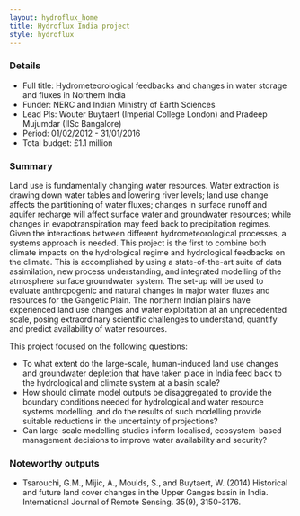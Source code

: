 ```yaml
---
layout: hydroflux_home
title: Hydroflux India project
style: hydroflux
---
```


### Details

- Full title: Hydrometeorological feedbacks and changes in water storage and fluxes in Northern India
- Funder: NERC and Indian Ministry of Earth Sciences
- Lead PIs: Wouter Buytaert (Imperial College London) and Pradeep Mujumdar (IISc Bangalore)
- Period: 01/02/2012 - 31/01/2016
- Total budget: £1.1 million

### Summary

Land use is fundamentally changing water resources. Water extraction is drawing down water tables and lowering river levels; land use change affects the partitioning of water fluxes; changes in surface runoff and aquifer recharge will affect surface water and groundwater resources; while changes in evapotranspiration may feed back to precipitation regimes. Given the interactions between different hydrometeorological processes, a systems approach is needed. This project is the first to combine both climate impacts on the hydrological regime and hydrological feedbacks on the climate. This is accomplished by using a state-of-the-art suite of data assimilation, new process understanding, and integrated modelling of the atmosphere surface groundwater system. The set-up will be used to evaluate anthropogenic and natural changes in major water fluxes and resources for the Gangetic Plain. The northern Indian plains have experienced land use changes and water exploitation at an unprecedented scale, posing extraordinary scientific challenges to understand, quantify and predict availability of water resources.

This project focused on the following questions:

- To what extent do the large-scale, human-induced land use changes and groundwater depletion that have taken place in India feed back to the hydrological and climate system at a basin scale?
- How should climate model outputs be disaggregated to provide the boundary conditions needed for hydrological and water resource systems modelling, and do the results of such modelling provide suitable reductions in the uncertainty of projections?
- Can large-scale modelling studies inform localised, ecosystem-based management decisions to improve water availability and security?

### Noteworthy outputs

- Tsarouchi, G.M., Mijic, A., Moulds, S., and Buytaert, W. (2014) Historical and future land cover changes in the Upper Ganges basin in India. International Journal of Remote Sensing. 35(9), 3150-3176.

